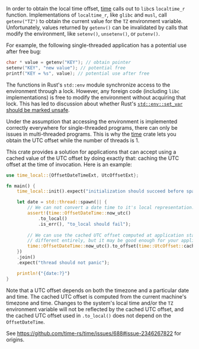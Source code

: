 In order to obtain the local time offset, [time](https://crates.io/crates/time) calls out to `libc`s `localtime_r` function.
Implementations of `localtime_r`, like `glibc` and `musl`, call `getenv("TZ")` to obtain the current value for the `TZ` environment variable.
Unfortunately, values returned by `getenv()` can be invalidated by calls that modify the environment, like `setenv()`, `unsetenv()`, or `putenv()`.

For example, the following single-threaded application has a potential use after free bug:

```c
char * value = getenv("KEY"); // obtain pointer
setenv("KEY", "new value"); // potential free
printf("KEY = %s", value); // potential use after free
```

The functions in Rust's `std::env` module synchronize access to the environment through a lock.
However, any foreign code (including `libc` implementations) is free to modify the environment without acquiring that lock.
This has led to discussion about whether Rust's [`std::env::set_var` should be marked unsafe](https://internals.rust-lang.org/t/synchronized-ffi-access-to-posix-environment-variable-functions/15475/19).

Under the assumption that accessing the environment is implemented correctly everywhere for single-threaded programs, there can only be issues in multi-threaded programs.
This is why the [time](https://crates.io/crates/time) crate lets you obtain the UTC offset while the number of threads is 1.

This crate provides a solution for applications that can accept using a cached value of the UTC offset by doing exactly that: caching the UTC offset at the time of invocation.
Here is an example:

```rust
use time_local::{OffsetDateTimeExt, UtcOffsetExt};

fn main() {
    time_local::init().expect("initialization should succeed before spawning threads");

    let date = std::thread::spawn(|| {
        // We can not convert a date time to it's local representation.
        assert!(time::OffsetDateTime::now_utc()
            .to_local()
            .is_err(), "to_local should fail");
        
        // We can use the cached UTC offset computed at application startup. Note that this is computing something
        // different entirely, but it may be good enough for your application.
        time::OffsetDateTime::now_utc().to_offset(time::UtcOffset::cached_local_offset())
    })
    .join()
    .expect("thread should not panic");

    println!("{date:?}")
}
```

Note that a UTC offset depends on both the timezone and a particular date and time.
The cached UTC offset is computed from the current machine's timezone and time.
Changes to the system's local time and/or the `TZ` environment variable will not be reflected by the cached UTC offset, and the cached UTC offset used in `.to_local()` does not depend on the `OffsetDateTime`.

See https://github.com/time-rs/time/issues/688#issue-2346267822 for origins.
